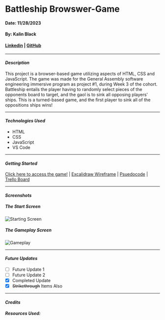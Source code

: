 # Battleship Browswer-Game
#### Date: 11/28/2023
#### By: Kalin Black 
#### [Linkedin](https://www.linkedin.com/in/kalin-black/) | [GitHub](https://github.com/kfblack)
***
#### **_Description_**
This project is a browser-based game utilizing aspects of HTML, CSS and JavaScript. The game was made for the General Assembly software engineering immersive program as project #1, during Week 3 of the cohort. Battleship entails the player having to randomly select pieces of the opponents board to target, and the gaol is to sink all opposing players' ships. This is a turned-based game, and the first player to sink all of the oppositions ships wins!
***
#### **_Technologies Used_**
- HTML
- CSS
- JavaScript
- VS Code
***
#### **_Getting Started_**
[Click here to access the game!]() | [Excalidraw Wireframe]() | [Psuedocode]() | [Trello Board]()
***
#### **_Screenshots_**

##### The Start Screen 
![Starting Screen]()

##### The Gameplay Screen
![Gameplay]()
***
#### **_Future Updates_**
- [ ] Future Update 1
- [ ] Future Update 2
- [x] Completed Update
- [x] ~~Strikethrough~~ Items Also
***
#### **_Credits_**

##### Resources Used: []()
